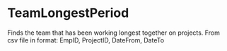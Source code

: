# TeamLongestPeriod
Finds the team that has been working longest together on projects.
From csv file in format: EmpID, ProjectID, DateFrom, DateTo
